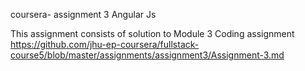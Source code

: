 coursera- assignment 3 Angular Js

This assignment consists of solution to Module 3 Coding assignment https://github.com/jhu-ep-coursera/fullstack-course5/blob/master/assignments/assignment3/Assignment-3.md
